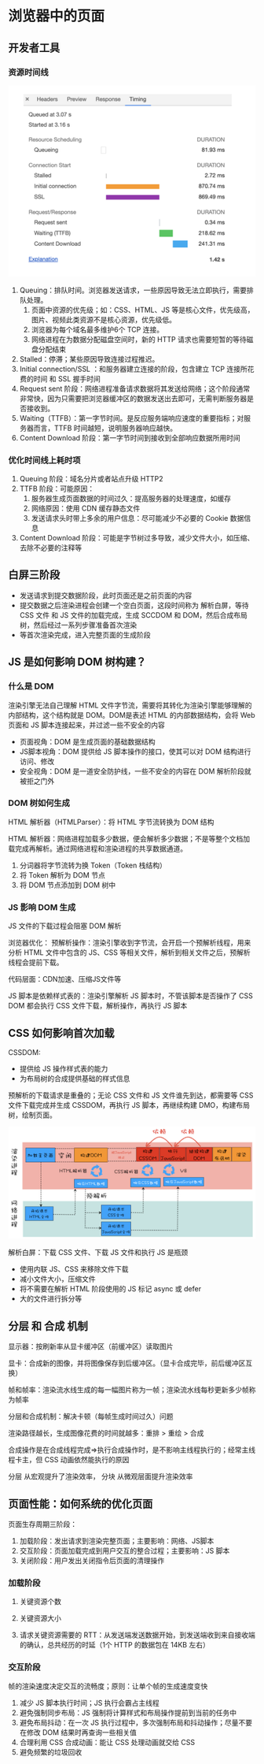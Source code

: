 # 浏览器中的页面



## 开发者工具

### 资源时间线

<img src=".\images\单个文件的时间线.webp" style="zoom:50%;" />

1. Queuing：排队时间。浏览器发送请求，一些原因导致无法立即执行，需要排队处理。
   1. 页面中资源的优先级；如：CSS、HTML、JS 等是核心文件，优先级高，图片、视频此类资源不是核心资源，优先级低。
   2. 浏览器为每个域名最多维护6个 TCP 连接。
   3. 网络进程在为数据分配磁盘空间时，新的 HTTP 请求也需要短暂的等待磁盘分配结束
2. Stalled：停滞；某些原因导致连接过程推迟。
3.  Initial connection/SSL ：和服务器建立连接的阶段，包含建立 TCP 连接所花费的时间 和 SSL 握手时间
4. Request sent 阶段：网络进程准备请求数据将其发送给网络；这个阶段通常非常快，因为只需要把浏览器缓冲区的数据发送出去即可，无需判断服务器是否接收到。
5. Waiting（TTFB）：第一字节时间。是反应服务端响应速度的重要指标；对服务器而言，TTFB 时间越短，说明服务器响应越快。
6. Content Download 阶段：第一字节时间到接收到全部响应数据所用时间



### 优化时间线上耗时项

1. Queuing 阶段：域名分片或者站点升级 HTTP2
2. TTFB 阶段：可能原因：
   1. 服务器生成页面数据的时间过久：提高服务器的处理速度，如缓存
   2. 网络原因：使用 CDN 缓存静态文件
   3. 发送请求头时带上多余的用户信息：尽可能减少不必要的 Cookie 数据信息
3. Content Download 阶段：可能是字节树过多导致，减少文件大小，如压缩、去除不必要的注释等



## 白屏三阶段

- 发送请求到提交数据阶段，此时页面还是之前页面的内容
- 提交数据之后渲染进程会创建一个空白页面，这段时间称为 解析白屏，等待 CSS 文件 和 JS 文件的加载完成，生成 SCCDOM 和 DOM，然后合成布局树，然后经过一系列步骤准备首次渲染
- 等首次渲染完成，进入完整页面的生成阶段



## JS 是如何影响 DOM 树构建？

### 什么是 DOM

渲染引擎无法自己理解 HTML 文件字节流，需要将其转化为渲染引擎能够理解的内部结构，这个结构就是 DOM。DOM是表述 HTML 的内部数据结构，会将 Web 页面和 JS 脚本连接起来，并过滤一些不安全的内容

- 页面视角：DOM 是生成页面的基础数据结构
- JS脚本视角：DOM 提供给 JS 脚本操作的接口，使其可以对 DOM 结构进行访问、修改
- 安全视角：DOM 是一道安全防护线，一些不安全的内容在 DOM 解析阶段就被拒之门外



### DOM 树如何生成

HTML 解析器（HTMLParser）：将 HTML 字节流转换为 DOM 结构

HTML 解析器：网络进程加载多少数据，便会解析多少数据；不是等整个文档加载完成再解析。通过网络进程和渲染进程的共享数据通道。



1. 分词器将字节流转为换 Token（Token 栈结构）
2. 将 Token 解析为 DOM 节点
3. 将 DOM 节点添加到 DOM 树中



 ### JS 影响 DOM 生成

JS 文件的下载过程会阻塞 DOM 解析

浏览器优化： 预解析操作：渲染引擎收到字节流，会开启一个预解析线程，用来分析 HTML 文件中包含的 JS、CSS 等相关文件，解析到相关文件之后，预解析线程会提前下载。

代码层面：CDN加速、压缩JS文件等

JS 脚本是依赖样式表的：渲染引擎解析 JS  脚本时，不管该脚本是否操作了 CSS DOM 都会执行 CSS 文件下载，解析操作，再执行 JS 脚本



## CSS 如何影响首次加载

CSSDOM:

- 提供给 JS 操作样式表的能力
- 为布局树的合成提供基础的样式信息



预解析的下载请求是重叠的；无论 CSS 文件和 JS 文件谁先到达，都需要等 CSS 文件下载完成并生成 CSSDOM，再执行 JS 脚本，再继续构建 DMO，构建布局树，绘制页面。

<img src=".\images\含有 JavaScript 文件和 CSS 文件页面的渲染流水线.webp" style="zoom:80%;" />



解析白屏：下载 CSS 文件、下载 JS 文件和执行 JS 是瓶颈

- 使用内联 JS、CSS 来移除文件下载
- 减小文件大小，压缩文件
- 将不需要在解析 HTML 阶段使用的 JS 标记 async 或 defer
- 大的文件进行拆分等



## 分层 和 合成 机制

显示器：按刷新率从显卡缓冲区（前缓冲区）读取图片

显卡：合成新的图像，并将图像保存到后缓冲区。（显卡合成完毕，前后缓冲区互换）

帧和帧率：渲染流水线生成的每一幅图片称为一帧；渲染流水线每秒更新多少帧称为帧率

分层和合成机制：解决卡顿（每帧生成时间过久）问题



渲染路径越长，生成图像花费的时间就越多：重排 > 重绘 > 合成

合成操作是在合成线程完成=>执行合成操作时，是不影响主线程执行的；经常主线程卡主，但 CSS 动画依然能执行的原因

分层 从宏观提升了渲染效率， 分块 从微观层面提升渲染效率



## 页面性能：如何系统的优化页面

页面生存周期三阶段：

1. 加载阶段：发出请求到渲染完整页面；主要影响：网络、JS脚本
2. 交互阶段：页面加载完成到用户交互的整合过程；主要影响：JS 脚本
3. 关闭阶段：用户发出关闭指令后页面的清理操作



### 加载阶段

1. 关键资源个数

2. 关键资源大小

3. 请求关键资源需要的 RTT：从发送端发送数据开始，到发送端收到来自接收端的确认，总共经历的时延（1个 HTTP 的数据包在 14KB 左右）

   

### 交互阶段

帧的渲染速度决定交互的流畅度；原则：让单个帧的生成速度变快

1. 减少 JS 脚本执行时间；JS 执行会霸占主线程
2. 避免强制同步布局：JS 强制将计算样式和布局操作提前到当前的任务中
3. 避免布局抖动：在一次 JS 执行过程中，多次强制布局和抖动操作；尽量不要在修改 DOM 结果时再查询一些相关值
4. 合理利用 CSS 合成动画：能让 CSS 处理动画就交给 CSS
5. 避免频繁的垃圾回收